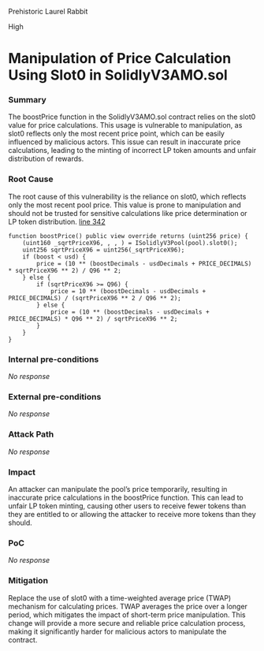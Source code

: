 Prehistoric Laurel Rabbit

High

# Manipulation of Price Calculation Using Slot0 in SolidlyV3AMO.sol

### Summary

The boostPrice function in the SolidlyV3AMO.sol contract relies on the slot0 value for price calculations. This usage is vulnerable to manipulation, as slot0 reflects only the most recent price point, which can be easily influenced by malicious actors. This issue can result in inaccurate price calculations, leading to the minting of incorrect LP token amounts and unfair distribution of rewards.

### Root Cause

The root cause of this vulnerability is the reliance on slot0, which reflects only the most recent pool price. This value is prone to manipulation and should not be trusted for sensitive calculations like price determination or LP token distribution.
[line 342]( https://github.com/sherlock-audit/2024-10-axion/blob/main/liquidity-amo/contracts/SolidlyV3AMO.sol#L342C1-L355C6)
```solidity
function boostPrice() public view override returns (uint256 price) {
    (uint160 _sqrtPriceX96, , , ) = ISolidlyV3Pool(pool).slot0();
    uint256 sqrtPriceX96 = uint256(_sqrtPriceX96);
    if (boost < usd) {
        price = (10 ** (boostDecimals - usdDecimals + PRICE_DECIMALS) * sqrtPriceX96 ** 2) / Q96 ** 2;
    } else {
        if (sqrtPriceX96 >= Q96) {
            price = 10 ** (boostDecimals - usdDecimals + PRICE_DECIMALS) / (sqrtPriceX96 ** 2 / Q96 ** 2);
        } else {
            price = (10 ** (boostDecimals - usdDecimals + PRICE_DECIMALS) * Q96 ** 2) / sqrtPriceX96 ** 2;
        }
    }
}
```

### Internal pre-conditions

_No response_

### External pre-conditions

_No response_

### Attack Path

_No response_

### Impact

An attacker can manipulate the pool’s price temporarily, resulting in inaccurate price calculations in the boostPrice function. This can lead to unfair LP token minting, causing other users to receive fewer tokens than they are entitled to or allowing the attacker to receive more tokens than they should.

### PoC

_No response_

### Mitigation

Replace the use of slot0 with a time-weighted average price (TWAP) mechanism for calculating prices. TWAP averages the price over a longer period, which mitigates the impact of short-term price manipulation. This change will provide a more secure and reliable price calculation process, making it significantly harder for malicious actors to manipulate the contract.